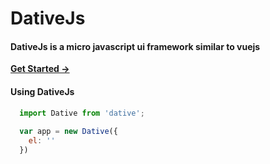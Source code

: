 # DativeJs
#### DativeJs is a micro javascript ui framework similar to vuejs

**[Get Started ->](https://www.Dativejs.github.io/)**

#### Using DativeJs

```js
  import Dative from 'dative';
  
  var app = new Dative({
    el: ''
  })
```